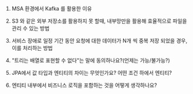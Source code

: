 1. MSA 환경에서 Kafka 를 활용한 이유

2. S3 와 같은 외부 저장소를 활용하지 못 할때, 내부망만을 활용해 효율적으로 파일을 관리 수 있는 방법

3. 서비스 장애로 일정 기간 동안 요청에 대한 데이터가 N개 씩 중복 저장 되었을 경우, 이를 처리하는 방법

4. "트리는 배열로 표현할 수 없다"는 말에 동의하나요?(언제는 가능/불가능?)

5. JPA에서 값 타입과 엔티티의 차이는 무엇인가요?
     어떤 조건 하에서 엔티티?
   
6. 엔티티 내부에서 비즈니스 로직을 포함하는 것을 어떻게 생각하나요?
